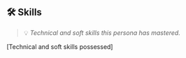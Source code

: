 ## 🛠️ Skills
> 💡 *Technical and soft skills this persona has mastered.*

[Technical and soft skills possessed]